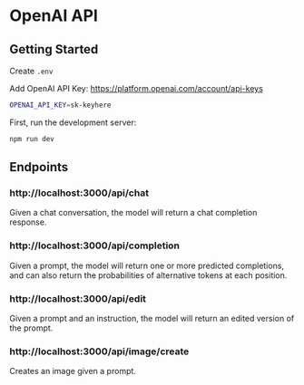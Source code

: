 # OpenAI API

## Getting Started

Create `.env`

Add OpenAI API Key: https://platform.openai.com/account/api-keys

```bash
OPENAI_API_KEY=sk-keyhere
```

First, run the development server:

```bash
npm run dev
```

## Endpoints

### http://localhost:3000/api/chat

Given a chat conversation, the model will return a chat completion response.

### http://localhost:3000/api/completion

Given a prompt, the model will return one or more predicted completions, and can also return the probabilities of alternative tokens at each position.

### http://localhost:3000/api/edit

Given a prompt and an instruction, the model will return an edited version of the prompt.

### http://localhost:3000/api/image/create

Creates an image given a prompt.